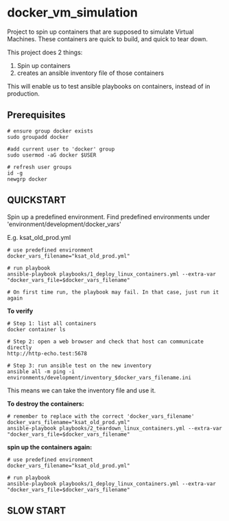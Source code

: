 # docker_vm_simulation
Project to spin up containers that are supposed to simulate Virtual Machines. These containers are quick to build, and quick to tear down.

This project does 2 things:
1. Spin up containers
2. creates an ansible inventory file of those containers

This will enable us to test ansible playbooks on containers, instead of in production.

## Prerequisites
```
# ensure group docker exists
sudo groupadd docker

#add current user to 'docker' group
sudo usermod -aG docker $USER

# refresh user groups
id -g
newgrp docker
```

## QUICKSTART
Spin up a predefined environment. 
Find predefined environments under 'environment/development/docker_vars'

E.g. ksat_old_prod.yml
```
# use predefined environment
docker_vars_filename="ksat_old_prod.yml"

# run playbook 
ansible-playbook playbooks/1_deploy_linux_containers.yml --extra-var "docker_vars_file=$docker_vars_filename"

# On first time run, the playbook may fail. In that case, just run it again

```

**To verify**
```
# Step 1: list all containers
docker container ls 

# Step 2: open a web browser and check that host can communicate directly
http://http-echo.test:5678

# Step 3: run ansible test on the new inventory
ansible all -m ping -i environments/development/inventory_$docker_vars_filename.ini

```

This means we can take the inventory file and use it.


**To destroy the containers:**
```
# remember to replace with the correct 'docker_vars_filename'
docker_vars_filename="ksat_old_prod.yml"
ansible-playbook playbooks/2_teardown_linux_containers.yml --extra-var "docker_vars_file=$docker_vars_filename"
```

**spin up the containers again:**
```
# use predefined environment
docker_vars_filename="ksat_old_prod.yml"

# run playbook 
ansible-playbook playbooks/1_deploy_linux_containers.yml --extra-var "docker_vars_file=$docker_vars_filename"
```




## SLOW START

